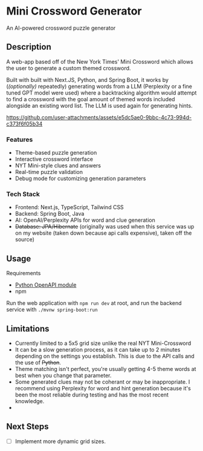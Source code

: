 # Mini Crossword Generator
An AI-powered crossword puzzle generator
## Description
A web-app based off of the New York Times' Mini Crossword which allows the user to generate a custom themed crossword.

Built with built with Next.JS, Python, and Spring Boot, it works by (*(optionally)* repeatedly) generating words from a LLM (Perplexity or a fine tuned GPT model were used) where a backtracking algorithm would attempt to find a crossword with the goal amount of themed words included alongside an existing word list. The LLM is used again for generating hints.

https://github.com/user-attachments/assets/e5dc5ae0-9bbc-4c73-994d-c373f6f05b34

### Features
- Theme-based puzzle generation
- Interactive crossword interface
- NYT Mini-style clues and answers
- Real-time puzzle validation
- Debug mode for customizing generation parameters

### Tech Stack
- Frontend: Next.js, TypeScript, Tailwind CSS
- Backend: Spring Boot, Java
- AI: OpenAI/Perplexity APIs for word and clue generation
- ~~Database: JPA/Hibernate~~ (originally was used when this service was up on my website (taken down because api calls expensive), taken off the source)
## Usage
Requirements
- [Python OpenAPI module](https://pypi.org/project/openai/)
- npm

Run the web application with `npm run dev` at root, and run the backend service with `./mvnw spring-boot:run`

## Limitations
- Currently limited to a 5x5 grid size unlike the real NYT Mini-Crossword
- It can be a slow generation process, as it can take up to 2 minutes depending on the settings you establish. This is due to the API calls and the use of ~~Python~~.
- Theme matching isn't perfect, you're usually getting 4-5 theme words at best when you change that parameter.
- Some generated clues may not be coherant or may be inappropriate. I recommend using Perplexity for word and hint generation because it's been the most reliable during testing and has the most recent knowledge.
- 
## Next Steps
- [ ] Implement more dynamic grid sizes.
